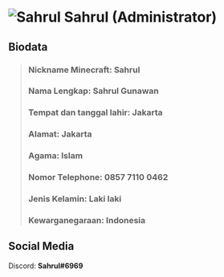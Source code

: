 # ![Sahrul](https://www.mc-heads.net/avatar/Sahrul/64) Sahrul (Administrator)
## Biodata
> ### Nickname Minecraft: Sahrul
> ### Nama Lengkap: Sahrul Gunawan
> ### Tempat dan tanggal lahir: Jakarta
> ### Alamat: Jakarta
> ### Agama: Islam
> ### Nomor Telephone: 0857 7110 0462
> ### Jenis Kelamin: Laki laki
> ### Kewarganegaraan: Indonesia

## Social Media
Discord: **Sahrul#6969**
 
